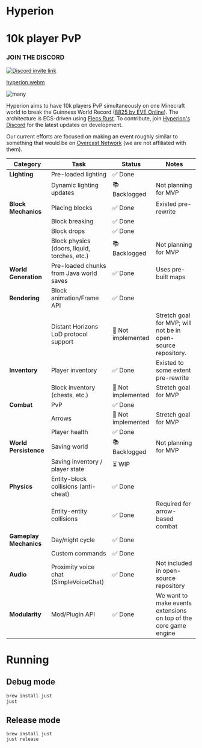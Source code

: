 # Hyperion

# 10k player PvP

### JOIN THE DISCORD

[![Discord invite link](https://dcbadge.vercel.app/api/server/PBfnDtj5Wb)](https://discord.gg/PBfnDtj5Wb)

[hyperion.webm](https://github.com/user-attachments/assets/5ea4bdec-25a8-4bb5-a670-0cb81bf88d7e)

![many](https://github.com/user-attachments/assets/e69f2c3a-f053-4361-a49d-336894f544ba)

Hyperion aims to have 10k players PvP simultaneously on one Minecraft world to break the Guinness World Record ([8825 by
EVE Online](https://www.guinnessworldrecords.com/world-records/105603-largest-videogame-pvp-battle)). The
architecture is ECS-driven using [Flecs Rust](https://github.com/Indra-db/Flecs-Rust). To contribute,
join [Hyperion's Discord](https://discord.gg/sTN8mdRQ) for the latest updates on development.

Our current efforts are focused on making an event roughly similar to something that would be
on [Overcast Network](https://oc.tc/) (we are not affiliated with them).

| **Category**           | **Task**                                     | **Status**        | **Notes**                                                        |
|------------------------|----------------------------------------------|-------------------|------------------------------------------------------------------|
| **Lighting**           | Pre-loaded lighting                          | ✅ Done            |                                                                  |
|                        | Dynamic lighting updates                     | 📚 Backlogged | Not planning for MVP                       |
| **Block Mechanics**    | Placing blocks                               | ✅ Done | Existed pre-rewrite                                                                 |
|                        | Block breaking                               | ✅ Done            |                                                                  |
|                        | Block drops                                  | ✅ Done |                                                                  |
|                        | Block physics (doors, liquid, torches, etc.) | 📚 Backlogged | Not planning for MVP                                                                 |
| **World Generation**   | Pre-loaded chunks from Java world saves      | ✅ Done            | Uses pre-built maps                                              |
| **Rendering**          | Block animation/Frame API                    | ✅ Done            |                                                                  |
|            | Distant Horizons LoD protocol support                    | 🤞 Not implemented            | Stretch goal for MVP; will not be in open-source repository.                                                                  |
| **Inventory**          | Player inventory                             | ✅ Done | Existed to some extent pre-rewrite                                                                 |
|                        | Block inventory (chests, etc.)               | 🤞 Not implemented | Stretch goal for MVP                                                                  |
| **Combat**             | PvP                       | ✅ Done  |                                                                  |
|                        | Arrows                                       | 🤞 Not implemented | Stretch goal for MVP                                                                 |
|                        | Player health                      | ✅ Done |    |
| **World Persistence**  | Saving world                                 | 📚 Backlogged | Not planning for MVP                     |
|                        | Saving inventory / player state                                 | ⏳ WIP |                      |
| **Physics**            | Entity-block collisions (anti-cheat)         | ✅ Done            |                               |
|                        | Entity-entity collisions                     | ✅ Done            | Required for arrow-based combat                                  |
| **Gameplay Mechanics** | Day/night cycle                              | ✅ Done            |                                                                  |
|  | Custom commands                              | ✅ Done            |                                                                  |
| **Audio**              | Proximity voice chat (SimpleVoiceChat)                       | ✅ Done            | Not included in open-source repository                           |
| **Modularity**         | Mod/Plugin API                               | ✅ Done    | We want to make events extensions on top of the core game engine |

# Running

## Debug mode

```bash
brew install just
just
```

## Release mode

```
brew install just
just release
```

